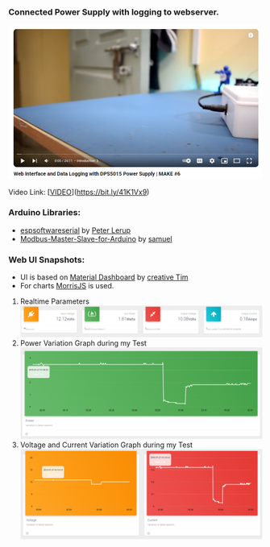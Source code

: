 ### Connected Power Supply with logging to webserver.


[![](/Snapshots/video.png)](https://bit.ly/41K1Vx9)

Video Link: [[VIDEO](https://bit.ly/41K1Vx9)](https://bit.ly/41K1Vx9)

### Arduino Libraries: 

* [espsoftwareserial](https://github.com/plerup/espsoftwareserial) by [Peter Lerup ](https://github.com/plerup)
* [Modbus-Master-Slave-for-Arduino](https://github.com/smarmengol/Modbus-Master-Slave-for-Arduino) by [samuel](https://github.com/smarmengol)

### Web UI Snapshots: 

* UI is based on [Material Dashboard](https://www.creative-tim.com/product/material-dashboard) by [creative Tim](https://www.creative-tim.com/)
* For charts [MorrisJS](https://morrisjs.github.io/morris.js/index.html) is used. 

1. Realtime Parameters
        ![picture](Snapshots/1.PNG)
1. Power Variation Graph during my Test
        ![picture](Snapshots/2.PNG)
1. Voltage and Current Variation Graph during my Test
        ![picture](Snapshots/3.PNG)










